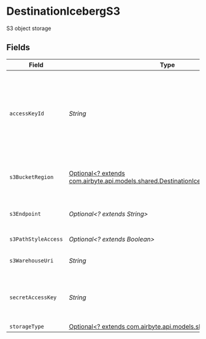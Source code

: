 # DestinationIcebergS3

S3 object storage


## Fields

| Field                                                                                                                                                                                                                                              | Type                                                                                                                                                                                                                                               | Required                                                                                                                                                                                                                                           | Description                                                                                                                                                                                                                                        | Example                                                                                                                                                                                                                                            |
| -------------------------------------------------------------------------------------------------------------------------------------------------------------------------------------------------------------------------------------------------- | -------------------------------------------------------------------------------------------------------------------------------------------------------------------------------------------------------------------------------------------------- | -------------------------------------------------------------------------------------------------------------------------------------------------------------------------------------------------------------------------------------------------- | -------------------------------------------------------------------------------------------------------------------------------------------------------------------------------------------------------------------------------------------------- | -------------------------------------------------------------------------------------------------------------------------------------------------------------------------------------------------------------------------------------------------- |
| `accessKeyId`                                                                                                                                                                                                                                      | *String*                                                                                                                                                                                                                                           | :heavy_check_mark:                                                                                                                                                                                                                                 | The access key ID to access the S3 bucket. Airbyte requires Read and Write permissions to the given bucket. Read more <a href="https://docs.aws.amazon.com/general/latest/gr/aws-sec-cred-types.html#access-keys-and-secret-access-keys">here</a>. | A012345678910EXAMPLE                                                                                                                                                                                                                               |
| `s3BucketRegion`                                                                                                                                                                                                                                   | [Optional<? extends com.airbyte.api.models.shared.DestinationIcebergS3BucketRegion>](../../models/shared/DestinationIcebergS3BucketRegion.md)                                                                                                      | :heavy_minus_sign:                                                                                                                                                                                                                                 | The region of the S3 bucket. See <a href="https://docs.aws.amazon.com/AWSEC2/latest/UserGuide/using-regions-availability-zones.html#concepts-available-regions">here</a> for all region codes.                                                     |                                                                                                                                                                                                                                                    |
| `s3Endpoint`                                                                                                                                                                                                                                       | *Optional<? extends String>*                                                                                                                                                                                                                       | :heavy_minus_sign:                                                                                                                                                                                                                                 | Your S3 endpoint url. Read more <a href="https://docs.aws.amazon.com/general/latest/gr/s3.html#:~:text=Service%20endpoints-,Amazon%20S3%20endpoints,-When%20you%20use">here</a>                                                                    | http://localhost:9000                                                                                                                                                                                                                              |
| `s3PathStyleAccess`                                                                                                                                                                                                                                | *Optional<? extends Boolean>*                                                                                                                                                                                                                      | :heavy_minus_sign:                                                                                                                                                                                                                                 | Use path style access                                                                                                                                                                                                                              | true                                                                                                                                                                                                                                               |
| `s3WarehouseUri`                                                                                                                                                                                                                                   | *String*                                                                                                                                                                                                                                           | :heavy_check_mark:                                                                                                                                                                                                                                 | The Warehouse Uri for Iceberg                                                                                                                                                                                                                      | s3a://my-bucket/path/to/warehouse                                                                                                                                                                                                                  |
| `secretAccessKey`                                                                                                                                                                                                                                  | *String*                                                                                                                                                                                                                                           | :heavy_check_mark:                                                                                                                                                                                                                                 | The corresponding secret to the access key ID. Read more <a href="https://docs.aws.amazon.com/general/latest/gr/aws-sec-cred-types.html#access-keys-and-secret-access-keys">here</a>                                                               | a012345678910ABCDEFGH/AbCdEfGhEXAMPLEKEY                                                                                                                                                                                                           |
| `storageType`                                                                                                                                                                                                                                      | [Optional<? extends com.airbyte.api.models.shared.StorageType>](../../models/shared/StorageType.md)                                                                                                                                                | :heavy_minus_sign:                                                                                                                                                                                                                                 | N/A                                                                                                                                                                                                                                                |                                                                                                                                                                                                                                                    |